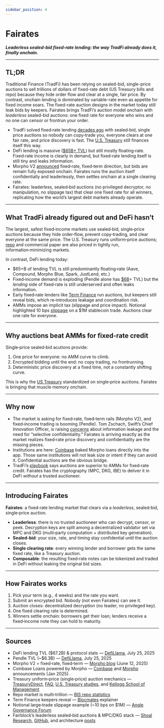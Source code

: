 ```yaml
---
sidebar_position: 4
---
```


# Fairates

***Leaderless sealed‑bid fixed‑rate lending: the way TradFi already does it, finally onchain.***

---

## TL;DR

Traditional Finance (TradFi) has been relying on sealed-bid, single-price auctions to sell trillions of dollars of fixed-rate debt (US Treasury bills and repo) because they hide order flow and clear at a single, fair price. By contrast, onchain lending is dominated by variable-rate even as appetite for fixed income soars. The fixed-rate auction designs in the market today still leak bids by keepers. Fairates brings TradFi’s auction model onchain with *leaderless* sealed-bid auctions: one fixed rate for everyone who wins and no one can censor or frontrun your order. 

- TradFi solved fixed‑rate lending [decades ago](https://home.treasury.gov/system/files/136/archive-documents/upas.pdf) with sealed‑bid, single price auctions so nobody can copy‑trade you, everyone clears at one fair rate, and price discovery is fast. The [U.S. Treasury](https://www.treasurydirect.gov/auctions/how-auctions-work/) still finances itself this way.
- DeFi lending is massive ([$65B+ TVL](https://defillama.com/protocols/lending)) but still mostly floating‑rate. Fixed‑rate income is clearly in demand, but fixed‑rate lending itself is still tiny and leaks information.
- Morpho V2 [announced](https://morpho.org/blog/morpho-v2-liberating-the-potential-of-onchain-loans/) fixed‑rate, fixed‑term direction, but bids are remain fully exposed onchain. Fairates runs the auction itself confidentially and leaderlessly, then settles onchain at a single clearing rate.
- Fairates: leaderless, sealed‑bid auctions (no privileged decryptor, no manipulation, no slippage tax) that clear one fixed rate for all winners, replicating how the world’s largest debt markets already operate.

---

## What TradFi already figured out and DeFi hasn’t

The largest, safest fixed‑income markets use sealed‑bid, single‑price auctions because they hide order‑flow, prevent copy‑trading, and clear everyone at the same price. The U.S. Treasury runs uniform‑price auctions; [repo](https://www.bis.org/publ/cgfs59.pdf) and commercial paper are also priced in tightly run, information‑minimizing markets.

In contrast, DeFi lending today:

- $65+B of lending TVL is still predominantly floating‑rate (Aave, Compound, Morpho Blue, Spark, JustLend, etc.)
- Fixed‑income demand is exploding (Pendle alone has [$6B](https://defillama.com/protocol/pendle)+ TVL) but the *lending* side of fixed‑rate is still underserved and often leaks information.
- Early fixed‑rate lenders like [Term Finance](https://www.blocmates.com/articles/term-finance-introducing-collateralized-fixed-rate-auctions-on-chain) run auctions, but keepers still reveal bids, which re‑introduces leakage and coordination risk.
- AMMs impose an implicit tax (slippage and price impact). Notional highlighted 10 bps [slippage](https://gov.angle.money/t/new-yield-strategy-fixed-rate-lending-on-notional-finance/285) on a $1M stablecoin trade. Auctions clear one rate for everyone.

---

## Why auctions beat AMMs for fixed‑rate credit

Single‑price sealed‑bid acutions provide:

1. One price for everyone: no AMM curve to climb.
2. Encrypted bidding until the end: no copy trading, no frontrunning.
3. Deterministic price discovery at a fixed time, not a constantly shifting curve.

This is why the [US Treasury](https://www.treasurydirect.gov/auctions/how-auctions-work/) standardized on single‑price auctions. Fairates is bringing that muscle memory onchain.

---

## Why now

- The market is asking for fixed‑rate, fixed‑term rails (Morpho V2), and fixed‑income trading is booming (Pendle). Tom Zschach, Swift’s Chief Innovation Officer, is raising [concerns](https://www.linkedin.com/feed/update/urn:li:activity:7354149262349271040/) about information leakage and the need for “selective confidentiality.” Fairates is arriving exactly as the market realizes fixed‑rate price discovery and confidentiality are the missing pieces.
- Institutions are here: [Coinbase](https://www.coinbase.com/en-ca/blog/now-get-a-USDC-loan-without-selling-your-bitcoin) baked Morpho loans directly into the app. Those same institutions will not leak size or intent if they can avoid it. Confidential auctions are the obvious bridge.
- TradFi’s [playbook](https://home.treasury.gov/system/files/136/archive-documents/upas.pdf) says auctions are superior to AMMs for fixed‑rate credit. Fairates has the cryptography (MPC, DKG, IBE) to deliver it in DeFi *without* a trusted auctioneer.

---

## Introducing Fairates

**Fairates**: a fixed‑rate lending market that clears via a *leaderless*, sealed‑bid, single‑price auction.

- **Leaderless**: there is no trusted auctioneer who can decrypt, censor, or peek. Decryption keys are split among a decentralized validator set via MPC and DKG (multi‑party computation + distributed key generation).
- **Sealed‑bid**: your size, rate, and timing stay confidential until the auction closes.
- **Single clearing rate**: every winning lender and borrower gets the same fixed rate, like a Treasury auction.
- **Composable**: the resulting fixed‑rate notes can be tokenized and traded in DeFi without leaking the original bid sizes.

---

## How Fairates works

1. Pick your term (e.g., 4 weeks) and the rate you want.
2. Submit an encrypted bid. Nobody (not even Fairates) can see it.
3. Auction closes: decentralized decryption (no leader, no privileged key).
4. One fixed clearing rate is determined.
5. Winners settle onchain: borrowers get their loan; lenders receive a fixed‑income note they can hold to maturity.

---

## Sources

- DeFi lending TVL ($67.2B) & protocol stats — [DefiLlama](https://defillama.com/protocols/lending), July 25, 2025
- Pendle TVL (~$6.3B) — [DefiLlama](https://defillama.com/protocol/pendle), July 25, 2025
- Morpho V2 = fixed‑rate, fixed‑term — [Morpho blog](https://morpho.org/blog/morpho-v2-liberating-the-potential-of-onchain-loans/) (June 12, 2025)
- Coinbase Loans powered by Morpho — [Coinbase](https://www.coinbase.com/en-ca/blog/now-get-a-USDC-loan-without-selling-your-bitcoin) and [Morpho](https://morpho.org/blog/coinbase-launches-crypto-backed-loans-powered-by-morpho/) announcements (Jan 2025).
- Treasury uniform‑price (single‑price) auction mechanics — [TreasuryDirect](https://www.treasurydirect.gov/auctions/how-auctions-work/), [FAQ](https://www.treasurydirect.gov/help-center/faqs/auction-faqs/), [U.S. Treasury studies](https://home.treasury.gov/system/files/136/archive-documents/upas.pdf), and [Kellogg School of Management](https://www.kellogg.northwestern.edu/faculty/weber/decs-452/Treasury_Report.pdf?utm_source=chatgpt.com)
- Repo market is multi‑trillion — [BIS repo statistics](https://www.bis.org/publ/cgfs59.pdf)
- Term Finance keepers reveal — [Blocmates](https://www.blocmates.com/articles/term-finance-introducing-collateralized-fixed-rate-auctions-on-chain?utm_source=chatgpt.com) explainer
- Notional large‑trade slippage example (~10 bps on $1M) — [Angle Governance Forum](https://gov.angle.money/t/new-yield-strategy-fixed-rate-lending-on-notional-finance/285?utm_source=chatgpt.com)
- Fairblock’s leaderless sealed‑bid auctions & MPC/DKG stack — [Shoal Research](https://www.shoal.gg/p/fairblock-incorruptible-markets-and), [GitHub](https://github.com/Fairblock/fairyring), and architecture [posts](https://medium.com/%400xfairblock/fast-fairy-series-fairyring-architecture-i-d5293e0ce665)